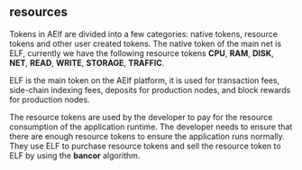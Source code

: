 ## resources 

Tokens in AElf are divided into a few categories: native tokens, resource tokens and other user created tokens. The native token of the main net is ELF, currently we have the following resource tokens **CPU**, **RAM**, **DISK**, **NET**, **READ**, **WRITE**, **STORAGE**, **TRAFFIC**.

ELF is the main token on the AElf platform, it is used for transaction fees, side-chain indexing fees, deposits for production nodes, and block rewards for production nodes.

The resource tokens are used by the developer to pay for the resource consumption of the application runtime. The developer needs to ensure that there are enough resource tokens to ensure the application runs normally. They use ELF to purchase resource tokens and sell the resource token to ELF by using the **bancor** algorithm.
